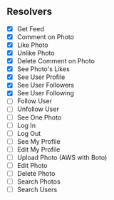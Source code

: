 ## Resolvers

- [x] Get Feed
- [x] Comment on Photo
- [x] Like Photo
- [x] Unlike Photo
- [x] Delete Comment on Photo
- [x] See Photo's Likes
- [x] See User Profile
- [x] See User Followers
- [x] See User Following
- [ ] Follow User
- [ ] Unfollow User
- [ ] See One Photo
- [ ] Log In
- [ ] Log Out
- [ ] See My Profile
- [ ] Edit My Profile
- [ ] Upload Photo (AWS with Boto)
- [ ] Edit Photo
- [ ] Delete Photo
- [ ] Search Photos
- [ ] Search Users
